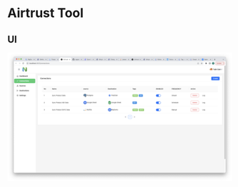 # Airtrust Tool

## UI
<div align="center">
    <img align="center" src="./assets/airtrust.png" alt="drawing" width="1000"/>
</div>
